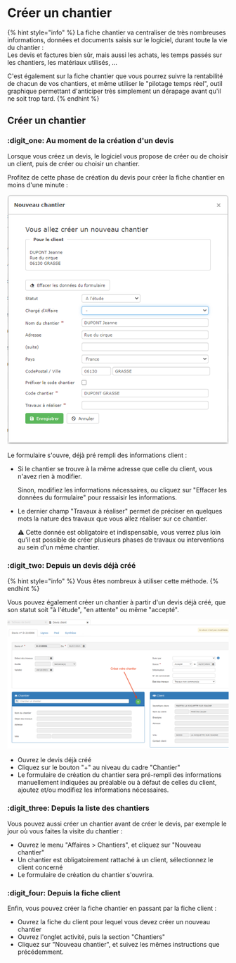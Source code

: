 # Créer un chantier

{% hint style="info" %}
La fiche chantier  va centraliser de très nombreuses informations, données et documents saisis sur le logiciel, durant toute la vie du chantier :\
Les devis et factures bien sûr, mais aussi les achats, les temps passés sur les chantiers, les matériaux utilisés, ...

C'est également sur la fiche chantier que vous pourrez suivre la rentabilité de chacun de vos chantiers, et même utiliser le "pilotage temps réel", outil graphique permettant d'anticiper très simplement un dérapage avant qu'il ne soit trop tard.
{% endhint %}

## Créer un chantier



### :digit_one: Au moment de la création d'un devis

Lorsque vous créez un devis, le logiciel vous propose de créer ou de choisir un client, puis de créer ou choisir un chantier.

Profitez de cette phase de création du devis pour créer la fiche chantier en moins d'une minute :

![](<../../.gitbook/assets/image (18).png>)

Le formulaire s'ouvre, déjà pré rempli des informations client :

*   Si le chantier se trouve à la même adresse que celle du client, vous n'avez rien à modifier.

    Sinon, modifiez les informations nécessaires, ou cliquez sur "Effacer les données du formulaire" pour ressaisir les informations.


*   Le dernier champ "Travaux à réaliser" permet de préciser en quelques mots la nature des travaux que vous allez réaliser sur ce chantier.

    :warning: Cette donnée est obligatoire et indispensable, vous verrez plus loin qu'il est possible de créer plusieurs phases de travaux ou interventions au sein d'un même chantier.



### :digit_two: Depuis un devis déjà créé

{% hint style="info" %}
Vous êtes nombreux à utiliser cette méthode.
{% endhint %}

Vous pouvez également créer un chantier à partir d'un devis déjà créé, que son statut soit "à l'étude", "en attente" ou même "accepté".

![](../../.gitbook/assets/screenshot-60-copie-.png)

* Ouvrez le devis déjà créé
* Cliquez sur le bouton "+" au niveau du cadre "Chantier"
*   Le formulaire de création du chantier sera pré-rempli des informations manuellement indiquées au préalable ou à défaut de celles du client, ajoutez et/ou modifiez les informations nécessaires.



### :digit_three: Depuis la liste des chantiers

Vous pouvez aussi créer un chantier avant de créer le devis, par exemple le jour où vous faites la visite du chantier :

* Ouvrez le menu "Affaires > Chantiers", et cliquez sur "Nouveau chantier"
* Un chantier est obligatoirement rattaché à un client, sélectionnez le client concerné
*   Le formulaire de création du chantier s'ouvrira.



### :digit_four: Depuis la fiche client

Enfin, vous pouvez créer la fiche chantier en passant par la fiche client :

* Ouvrez la fiche du client pour lequel vous devez créer un nouveau chantier
* Ouvrez l'onglet activité, puis la section "Chantiers"
*   Cliquez sur "Nouveau chantier", et suivez les mêmes instructions que précédemment.


